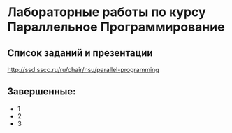 # Лабораторные работы по курсу Параллельное Программирование

## Список заданий и презентации

http://ssd.sscc.ru/ru/chair/nsu/parallel-programming

## Завершенные:

- 1
- 2
- 3

